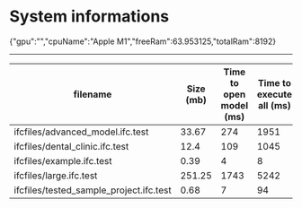 # System informations 
 {"gpu":"","cpuName":"Apple M1","freeRam":63.953125,"totalRam":8192}
 _________ 
| filename | Size (mb) | Time to open model (ms) | Time to execute all (ms) | Total ifc entities | Total meshes | Total geometries | total errors |
|-------|-------|-------|-------|-------|-------|-------|-------|
| ifcfiles/advanced_model.ifc.test | 33.67 | 274 | 1951 | 594374 | 6401 | 14120 | 0 |
 ifcfiles/dental_clinic.ifc.test | 12.4 | 109 | 1045 | 209259 | 2586 | 2626 | 176 |
 ifcfiles/example.ifc.test | 0.39 | 4 | 8 | 6487 | 115 | 119 | 0 |
 ifcfiles/large.ifc.test | 251.25 | 1743 | 5242 | 2153923 | 8701 | 9875 | 188 |
 ifcfiles/tested_sample_project.ifc.test | 0.68 | 7 | 94 | 14119 | 93 | 98 | 0 |
